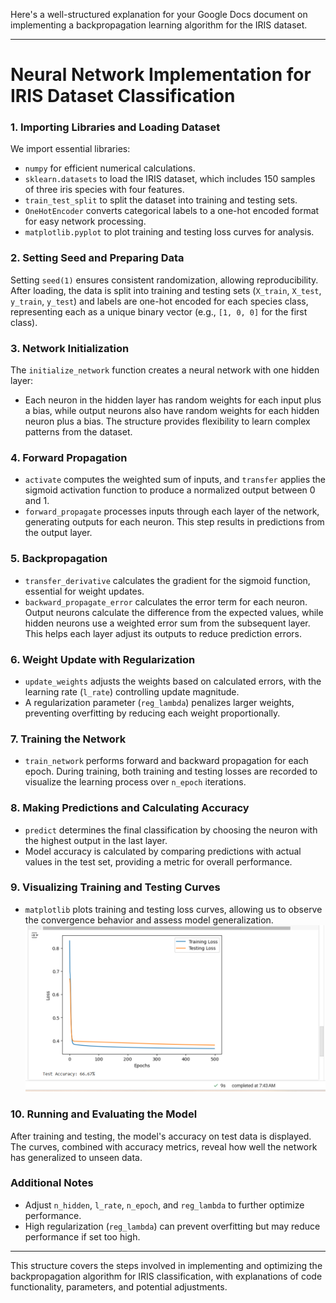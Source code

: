 Here's a well-structured explanation for your Google Docs document on implementing a backpropagation learning algorithm for the IRIS dataset.

---

# Neural Network Implementation for IRIS Dataset Classification

### 1. **Importing Libraries and Loading Dataset**
We import essential libraries:
   - `numpy` for efficient numerical calculations.
   - `sklearn.datasets` to load the IRIS dataset, which includes 150 samples of three iris species with four features.
   - `train_test_split` to split the dataset into training and testing sets.
   - `OneHotEncoder` converts categorical labels to a one-hot encoded format for easy network processing.
   - `matplotlib.pyplot` to plot training and testing loss curves for analysis.

### 2. **Setting Seed and Preparing Data**
Setting `seed(1)` ensures consistent randomization, allowing reproducibility. After loading, the data is split into training and testing sets (`X_train`, `X_test`, `y_train`, `y_test`) and labels are one-hot encoded for each species class, representing each as a unique binary vector (e.g., `[1, 0, 0]` for the first class).

### 3. **Network Initialization**
The `initialize_network` function creates a neural network with one hidden layer:
   - Each neuron in the hidden layer has random weights for each input plus a bias, while output neurons also have random weights for each hidden neuron plus a bias. The structure provides flexibility to learn complex patterns from the dataset.

### 4. **Forward Propagation**
   - `activate` computes the weighted sum of inputs, and `transfer` applies the sigmoid activation function to produce a normalized output between 0 and 1.
   - `forward_propagate` processes inputs through each layer of the network, generating outputs for each neuron. This step results in predictions from the output layer.

### 5. **Backpropagation**
   - `transfer_derivative` calculates the gradient for the sigmoid function, essential for weight updates.
   - `backward_propagate_error` calculates the error term for each neuron. Output neurons calculate the difference from the expected values, while hidden neurons use a weighted error sum from the subsequent layer. This helps each layer adjust its outputs to reduce prediction errors.

### 6. **Weight Update with Regularization**
   - `update_weights` adjusts the weights based on calculated errors, with the learning rate (`l_rate`) controlling update magnitude. 
   - A regularization parameter (`reg_lambda`) penalizes larger weights, preventing overfitting by reducing each weight proportionally.

### 7. **Training the Network**
   - `train_network` performs forward and backward propagation for each epoch. During training, both training and testing losses are recorded to visualize the learning process over `n_epoch` iterations.

### 8. **Making Predictions and Calculating Accuracy**
   - `predict` determines the final classification by choosing the neuron with the highest output in the last layer. 
   - Model accuracy is calculated by comparing predictions with actual values in the test set, providing a metric for overall performance.

### 9. **Visualizing Training and Testing Curves**
   - `matplotlib` plots training and testing loss curves, allowing us to observe the convergence behavior and assess model generalization.
![Visuals](training&validatingVisuals.png)
### 10. **Running and Evaluating the Model**
After training and testing, the model's accuracy on test data is displayed. The curves, combined with accuracy metrics, reveal how well the network has generalized to unseen data.

### Additional Notes
   - Adjust `n_hidden`, `l_rate`, `n_epoch`, and `reg_lambda` to further optimize performance.
   - High regularization (`reg_lambda`) can prevent overfitting but may reduce performance if set too high.

--- 

This structure covers the steps involved in implementing and optimizing the backpropagation algorithm for IRIS classification, with explanations of code functionality, parameters, and potential adjustments.
